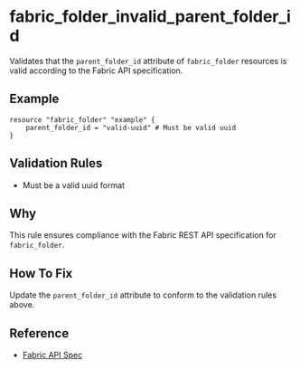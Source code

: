 # fabric_folder_invalid_parent_folder_id

Validates that the `parent_folder_id` attribute of `fabric_folder` resources is valid according to the Fabric API specification.

## Example

```hcl
resource "fabric_folder" "example" {
    parent_folder_id = "valid-uuid" # Must be valid uuid
}
```

## Validation Rules

- Must be a valid uuid format


## Why

This rule ensures compliance with the Fabric REST API specification for `fabric_folder`.

## How To Fix

Update the `parent_folder_id` attribute to conform to the validation rules above.

## Reference

- [Fabric API Spec](https://github.com/microsoft/fabric-rest-api-specs/tree/main/platform/definitions/platform.json)
